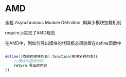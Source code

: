 # AMD

全程 Asynchronous Module Definition ,即异步模块加载机制

require.js实现了AMD规范

在AMD中，到如何导出模块的代码都必须放置在define函数中

```js

define([依赖的模块列表],function(模块名称列表){
    //模块内部的代码
    return 导出的内容
})
```